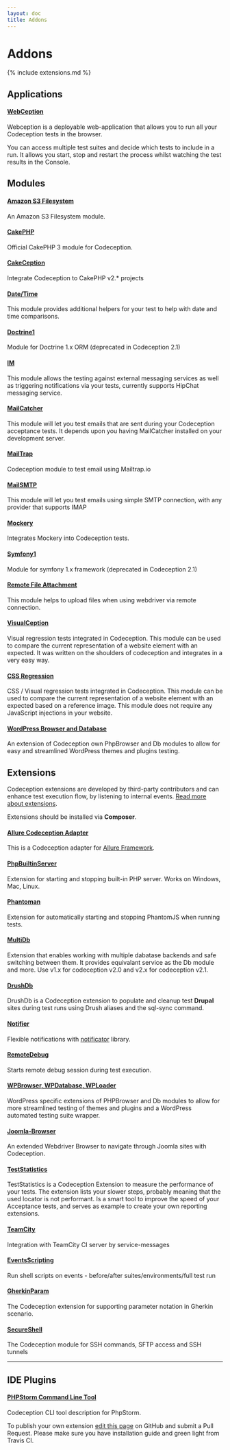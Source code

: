 ```yaml
---
layout: doc
title: Addons
---
```


# Addons


{% include extensions.md %}


## Applications 

#### [WebCeption](https://github.com/jayhealey/Webception)

Webception is a deployable web-application that allows you to run all your Codeception tests in the browser.

You can access multiple test suites and decide which tests to include in a run. It allows you start, stop and restart the process whilst watching the test results in the Console.

## Modules

#### [Amazon S3 Filesystem](https://github.com/polevaultweb/s3-filesystem)

An Amazon S3 Filesystem module.

#### [CakePHP](https://github.com/cakephp/codeception)

Official CakePHP 3 module for Codeception.

#### [CakeCeption](https://github.com/hkzpjt/cakeception)

Integrate Codeception to CakePHP v2.* projects

#### [Date/Time](https://github.com/nathanmac/datetime-codeception-module)

This module provides additional helpers for your test to help with date and time comparisons.

#### [Doctrine1](https://github.com/Codeception/Doctrine1Module)

Module for Doctrine 1.x ORM (deprecated in Codeception 2.1)

#### [IM](https://github.com/nathanmac/im-codeception-module)

This module allows the testing against external messaging services as well as triggering notifications via your tests, currently supports HipChat messaging service.

#### [MailCatcher](https://github.com/captbaritone/codeception-mailcatcher-module) 

This module will let you test emails that are sent during your Codeception acceptance tests. It depends upon you having MailCatcher installed on your development server.

#### [MailTrap](https://github.com/WhatDaFox/Codeception-Mailtrap)

Codeception module to test email using Mailtrap.io

#### [MailSMTP](https://github.com/AhmedSamy/codeception-smtp-mail) 

This module will let you test emails using simple SMTP connection, with any provider that supports IMAP

#### [Mockery](https://github.com/Codeception/MockeryModule)

Integrates Mockery into Codeception tests.

#### [Symfony1](https://github.com/Codeception/symfony1module)

Module for symfony 1.x framework (deprecated in Codeception 2.1)

#### [Remote File Attachment](https://github.com/phmLabs/codeception-module-attachfileremote)
This module helps to upload files when using webdriver via remote connection.

#### [VisualCeption](https://github.com/DigitalProducts/codeception-module-visualception)

Visual regression tests integrated in Codeception. This module can be used to compare the current representation of a website element with an expected. It was written on the shoulders of codeception and integrates in a very easy way.

#### [CSS Regression](https://github.com/sascha-egerer/css-regression)

CSS / Visual regression tests integrated in Codeception. This module can be used to compare the current representation of a website element with an expected based on a reference image. This module does not require any JavaScript injections in your website.

#### [WordPress Browser and Database](https://github.com/lucatume/wp-browser)

An extension of Codeception own PhpBrowser and Db modules to allow for easy and streamlined WordPress themes and plugins testing. 

## Extensions

Codeception extensions are developed by third-party contributors and can enhance test execution flow, by listening to internal events. [Read more about extensions](http://codeception.com/docs/08-Customization#Extension-classes).

Extensions should be installed via **Composer**.

#### [Allure Codeception Adapter](https://github.com/allure-framework/allure-codeception)

This is a Codeception adapter for [Allure Framework](https://github.com/allure-framework).

#### [PhpBuiltinServer](https://github.com/tiger-seo/PhpBuiltinServer)

Extension for starting and stopping built-in PHP server. Works on Windows, Mac, Linux.

#### [Phantoman](https://github.com/site5/phantoman)

Extension for automatically starting and stopping PhantomJS when running tests.

#### [MultiDb](https://github.com/redmatter/Codeception-MultiDb)

Extension that enables working with multiple dabatase backends and safe switching between them. It provides equivalant service as the Db module and more. Use v1.x for codeception v2.0 and v2.x for codeception v2.1.

#### [DrushDb](https://github.com/pfaocle/DrushDb)

DrushDb is a Codeception extension to populate and cleanup test **Drupal** sites during test runs using Drush aliases and the sql-sync command.

#### [Notifier](https://github.com/Codeception/Notifier)

Flexible notifications with [notificator](https://github.com/namshi/notificator) library. 

#### [RemoteDebug](https://github.com/tiger-seo/codeception-remotedebug)

Starts remote debug session during test execution.

#### [WPBrowser, WPDatabase, WPLoader](https://github.com/lucatume/wp-browser)

WordPress specific extensions of PHPBrowser and Db modules to allow for more streamlined testing of themes and plugins and a WordPress automated testing suite wrapper.

#### [Joomla-Browser](https://github.com/joomla-projects/joomla-browser)

An extended Webdriver Browser to navigate through Joomla sites with Codeception.

#### [TestStatistics](https://github.com/redCOMPONENT-COM/teststatistics#teststatistics)

TestStatistics is a Codeception Extension to measure the performance of your tests. The extension lists your slower steps, probably meaning that the used locator is not performant. Is a smart tool to improve the speed of your Acceptance tests, and serves as example to create your own reporting extensions.

#### [TeamCity](https://github.com/neronmoon/TeamcityCodeception)

Integration with TeamCity CI server by service-messages

#### [EventsScripting](https://github.com/oprudkyi/codeception-events-scripting)

Run shell scripts on events - before/after suites/environments/full test run  

#### [GherkinParam](https://github.com/edno/codeception-gherkin-param)

The Codeception extension for supporting parameter notation in Gherkin scenario.

#### [SecureShell](https://github.com/edno/codeception-secureshell)

The Codeception module for SSH commands, SFTP access and SSH tunnels

---

## IDE Plugins

#### [PHPStorm Command Line Tool](https://github.com/tiger-seo/codeception-phpstorm-commandlinetool)

Codeception CLI tool description for PhpStorm.



<div class="alert alert-warning">To publish your own extension <a href="https://github.com/Codeception/codeception.github.com/edit/master/addons.markdown">edit this page</a> on GitHub and submit a Pull Request. Please make sure you have installation guide and green light from Travis CI.</div>

